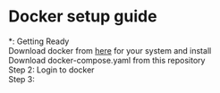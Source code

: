 # Docker setup guide

*: Getting Ready  
Download docker from [here](https://www.docker.com) for your system and install  
Download docker-compose.yaml from this repository  
Step 2: Login to docker  
Step 3: 

